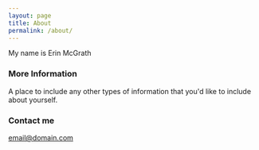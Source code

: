 ```yaml
---
layout: page
title: About
permalink: /about/
---
```


My name is Erin McGrath

### More Information

A place to include any other types of information that you'd like to include about yourself.

### Contact me

[email@domain.com](mailto:email@domain.com)
